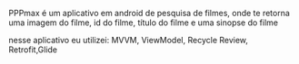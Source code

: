 PPPmax é um aplicativo em android de pesquisa de filmes, onde te retorna uma imagem do filme, id do filme, título do filme e uma sinopse do filme

nesse aplicativo eu utilizei: MVVM, ViewModel, Recycle Review, Retrofit,Glide
